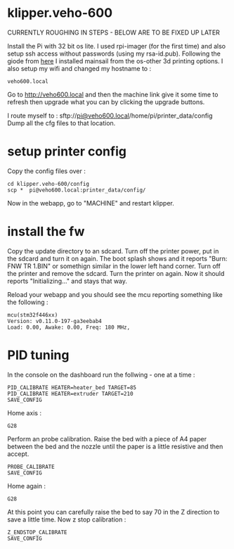 # klipper.veho-600

CURRENTLY ROUGHING IN STEPS - BELOW ARE TO BE FIXED UP LATER

Install the Pi with 32 bit os lite. I used rpi-imager (for the first time) and also setup ssh access without passwords (using my rsa-id.pub).
Following the giode from [here](https://docs-os.mainsail.xyz/getting-started/raspberry-pi-os-based)
I installed mainsail from the os-other 3d printing options. I also setup my wifi and changed my hostname to :
```
veho600.local
```

Go to http://veho600.local and then the machine link give it some time to refresh then upgrade what you can by clicking the upgrade buttons.

I route myself to  : sftp://pi@veho600.local/home/pi/printer_data/config
Dump all the cfg files to that location.

# setup printer config

Copy the config files over :
```
cd klipper.veho-600/config
scp *  pi@veho600.local:printer_data/config/
```

Now in the webapp, go to "MACHINE" and restart klipper.

# install the fw

Copy the update directory to an sdcard. Turn off the printer power, put in the sdcard and turn it on again. The boot splash shows and it reports "Burn: FNW TR 1.BIN" or somethign similar in the lower left hand corner.
Turn off the printer and remove the sdcard. Turn the printer on again. Now it should reports "Initializing..." and stays that way.

Reload your webapp and you should see the mcu reporting something like the following :
```
mcu(stm32f446xx)
Version: v0.11.0-197-ga3eebab4
Load: 0.00, Awake: 0.00, Freq: 180 MHz,
```

# PID tuning

In the console on the dashboard run the follwing - one at a time :
```
PID_CALIBRATE HEATER=heater_bed TARGET=85
PID_CALIBRATE HEATER=extruder TARGET=210
SAVE_CONFIG
```

Home axis :
```
G28
```
Perform an probe calibration. Raise the bed with a piece of A4 paper between the bed and the nozzle until the paper is a little resistive and then accept.
```
PROBE_CALIBRATE
SAVE_CONFIG
```
Home again :
```
G28
```
At this point you can carefully raise the bed to say 70 in the Z direction to save a little time.
Now z stop calibration :
```
Z_ENDSTOP_CALIBRATE
SAVE_CONFIG
```

